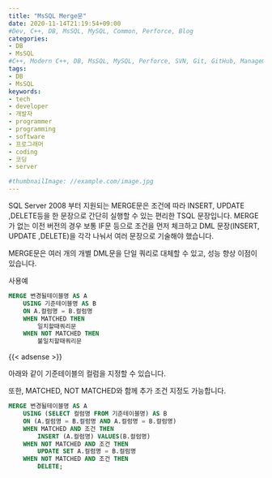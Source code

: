 ```yaml
---
title: "MsSQL Merge문"
date: 2020-11-14T21:19:54+09:00
#Dev, C++, DB, MsSQL, MySQL, Common, Perforce, Blog
categories:
- DB
- MsSQL
#C++, Modern C++, DB, MsSQL, MySQL, Perforce, SVN, Git, GitHub, Management, Blog, Hugo, Architecture
tags:
- DB
- MsSQL
keywords:
- tech
- developer
- 개발자
- programmer
- programming
- software
- 프로그래머
- coding
- 코딩
- server

#thumbnailImage: //example.com/image.jpg
---
```


SQL Server 2008 부터 지원되는 MERGE문은 조건에 따라 INSERT, UPDATE ,DELETE등을 한 문장으로 간단히 실행할 수 있는 편리한 TSQL 문장입니다. MERGE가 없는 이전 버전의 경우 보통 IF문 등으로 조건을 먼저 체크하고 DML 문장(INSERT, UPDATE ,DELETE)을 각각 나눠서 여러 문장으로 기술해야 했습니다.

<!--more-->

  

  

MERGE문은 여러 개의 개별 DML문을 단일 쿼리로 대체할 수 있고, 성능 향상 이점이 있습니다.

사용예

```sql
MERGE 변경될테이블명 AS A
	USING 기준테이블명 AS B
	ON A.컬럼명 = B.컬럼명
	WHEN MATCHED THEN
		일치할때쿼리문
	WHEN NOT MATCHED THEN
		불일치할때쿼리문
```



  

{{< adsense >}}

아래와 같이 기준테이블의 컬럼을 지정할 수 있습니다.

또한, MATCHED, NOT MATCHED와 함께 추가 조건 지정도 가능합니다.

```sql
MERGE 변경될테이블명 AS A
	USING (SELECT 컬럼명 FROM 기준테이블명) AS B
	ON (A.컬럼명 = B.컬럼명 AND A.컬럼명 = B.컬럼명)
	WHEN MATCHED AND 조건 THEN
		INSERT (A.컬럼명) VALUES(B.컬럼명)
	WHEN NOT MATCHED AND 조건 THEN
		UPDATE SET A.컬렴명 = B.컬럼명
	WHEN NOT MATCHED AND 조건 THEN
		DELETE;
```